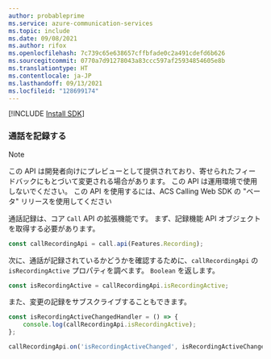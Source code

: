 ```yaml
---
author: probableprime
ms.service: azure-communication-services
ms.topic: include
ms.date: 09/08/2021
ms.author: rifox
ms.openlocfilehash: 7c739c65e638657cffbfade0c2a491cdefd6b626
ms.sourcegitcommit: 0770a7d91278043a83ccc597af25934854605e8b
ms.translationtype: HT
ms.contentlocale: ja-JP
ms.lasthandoff: 09/13/2021
ms.locfileid: "128699174"
---
```

[!INCLUDE [Install SDK](../install-sdk/install-sdk-web.md)]

### <a name="record-calls"></a>通話を記録する
> [!NOTE]
> この API は開発者向けにプレビューとして提供されており、寄せられたフィードバックにもとづいて変更される場合があります。 この API は運用環境で使用しないでください。 この API を使用するには、ACS Calling Web SDK の "ベータ" リリースを使用してください

通話記録は、コア `Call` API の拡張機能です。 まず、記録機能 API オブジェクトを取得する必要があります。

```js
const callRecordingApi = call.api(Features.Recording);
```

次に、通話が記録されているかどうかを確認するために、`callRecordingApi` の `isRecordingActive` プロパティを調べます。 `Boolean` を返します。

```js
const isRecordingActive = callRecordingApi.isRecordingActive;
```

また、変更の記録をサブスクライブすることもできます。

```js
const isRecordingActiveChangedHandler = () => {
    console.log(callRecordingApi.isRecordingActive);
};

callRecordingApi.on('isRecordingActiveChanged', isRecordingActiveChangedHandler);
```